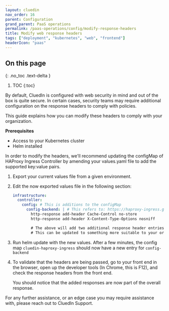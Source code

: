 ```yaml
---
layout: cluedin
nav_order: 16
parent: Configuration
grand_parent: PaaS operations
permalink: /paas-operations/config/modify-response-headers
title: Modify web response headers
tags: ["deployment", "kubernetes", "web", "frontend"]
headerIcon: "paas"
---
```

## On this page
{: .no_toc .text-delta }
1. TOC
{:toc}

By default, CluedIn is configured with web security in mind and out of the box is quite secure. In certain cases, security teams may require additional configuration on the response headers to comply with policies.

This guide explains how you can modify these headers to comply with your organization.

**Prerequisites**
- Access to your Kubernetes cluster
- Helm installed

In order to modify the headers, we'll recommend updating the configMap of HAProxy Ingress Controller by amending your values.yaml file to add the supported key:value pairs.

1. Export your current values file from a given environment.
1. Edit the now exported values file in the following section:

   ```yaml
   infrastructure:
     controller:
       config: # This is additions to the configMap
         config-backend: | # This refers to: https://haproxy-ingress.github.io/docs/configuration/keys/#configuration-snippet
           http-response add-header Cache-Control no-store
           http-response add-header X-Content-Type-Options nosniff

           # The above will add two additional response header entries for Cache-Control and X-Content-Type.
           # This can be updated to something more suitable to your organization.
   ```

1. Run helm update with the new values. After a few minutes, the config map `cluedin-haproxy-ingress` should now have a new entry for `config-backend`
1. To validate that the headers are being passed, go to your front end in the browser, open up the developer tools (In Chrome, this is F12), and check the response headers from the front end.

   You should notice that the added responses are now part of the overall response.

For any further assistance, or an edge case you may require assistance with, please reach out to CluedIn Support.